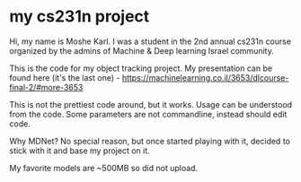 # my cs231n project

Hi, my name is Moshe Karl.
I was a student in the 2nd annual cs231n course organized by the admins of Machine & Deep learning Israel community.

This is the code for my object tracking project.
My presentation can be found here (it's the last one) - https://machinelearning.co.il/3653/dlcourse-final-2/#more-3653

This is not the prettiest code around, but it works. 
Usage can be understood from the code.
Some parameters are not commandline, instead should edit code. 

Why MDNet?
No special reason, but once started playing with it, decided to stick with it and base my project on it.

My favorite models are ~500MB so did not upload. 
